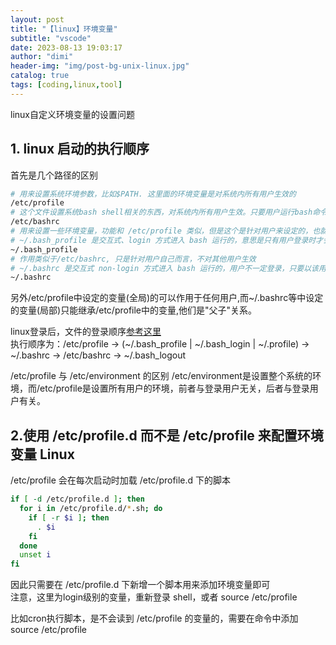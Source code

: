```yaml
---
layout: post
title: "【linux】环境变量"
subtitle: "vscode"
date: 2023-08-13 19:03:17
author: "dimi"
header-img: "img/post-bg-unix-linux.jpg"
catalog: true
tags: [coding,linux,tool]
---
```


linux自定义环境变量的设置问题

## 1. linux 启动的执行顺序
首先是几个路径的区别
```bash
# 用来设置系统环境参数，比如$PATH. 这里面的环境变量是对系统内所有用户生效的
/etc/profile 
# 这个文件设置系统bash shell相关的东西，对系统内所有用户生效。只要用户运行bash命令，那么这里面的东西就在起作用
/etc/bashrc
# 用来设置一些环境变量，功能和 /etc/profile 类似，但是这个是针对用户来设定的，也就是说，你在/home/user1/.bash_profile 中设定了环境变量，那么这个环境变量只针对 user1 这个用户生效
# ~/.bash_profile 是交互式、login 方式进入 bash 运行的，意思是只有用户登录时才会生效
~/.bash_profile
# 作用类似于/etc/bashrc, 只是针对用户自己而言，不对其他用户生效
# ~/.bashrc 是交互式 non-login 方式进入 bash 运行的，用户不一定登录，只要以该用户身份运行命令行就会读取该文件
~/.bashrc
```
另外/etc/profile中设定的变量(全局)的可以作用于任何用户,而~/.bashrc等中设定的变量(局部)只能继承/etc/profile中的变量,他们是"父子"关系。

linux登录后，文件的登录顺序[参考这里](https://blog.csdn.net/dingxy/article/details/4016383)  
执行顺序为：/etc/profile -> (~/.bash_profile | ~/.bash_login | ~/.profile) -> ~/.bashrc -> /etc/bashrc -> ~/.bash_logout

/etc/profile 与 /etc/environment 的区别
/etc/environment是设置整个系统的环境，而/etc/profile是设置所有用户的环境，前者与登录用户无关，后者与登录用户有关。

## 2.使用 /etc/profile.d 而不是 /etc/profile 来配置环境变量 Linux
/etc/profile 会在每次启动时加载 /etc/profile.d 下的脚本
```bash
if [ -d /etc/profile.d ]; then
  for i in /etc/profile.d/*.sh; do
    if [ -r $i ]; then
      . $i
    fi
  done
  unset i
fi
```
因此只需要在 /etc/profile.d 下新增一个脚本用来添加环境变量即可  
注意，这里为login级别的变量，重新登录 shell，或者 source /etc/profile

比如cron执行脚本，是不会读到 /etc/profile 的变量的，需要在命令中添加 source /etc/profile







